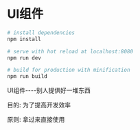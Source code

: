 # UI组件

``` bash
# install dependencies
npm install

# serve with hot reload at localhost:8080
npm run dev

# build for production with minification
npm run build
```

UI组件----别人提供好一堆东西

目的: 为了提高开发效率

原则: 拿过来直接使用



